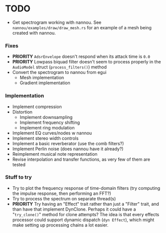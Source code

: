 # TODO

- Get spectrogram working with nannou. See `nannou/examples/draw/draw_mesh.rs` for an example of a mesh being created with nannou.

### Fixes
- **PRIORITY** `AdsrEnvelope` doesn't respond when its attack time is `0.0`
- **PRIORITY** Lowpass biquad filter doesn't seem to process properly in the `AudioModel` struct (`process_filters()`) method
- Convert the spectrogram to nannou from egui
    - Mesh implementation
    - Gradient implementation

### Implementation
- Implement compression
- Distortion
    - Implement downsampling
    - Implement frequency shifting
    - Implement ring modulation
- Implement EQ curves/nodes w nannou
- Implement stereo width controls
- Implement a basic reverberator (use the comb filters?)
- Implement Perlin noise (does nannou have it already?)
- Reimplement musical note representation
- Revise interpolation and transfer functions, as very few of them are tested

### Stuff to try
- Try to plot the frequency response of time-domain filters (try computing the impulse response, then performing an FFT?)
- Try to process the spectrum on separate thread(s) 
- **PRIORITY** Try having an "Effect" trait rather than just a "Filter" trait, and than have that implement DynClone. Perhaps it could have a
"`try_clone()`" method for clone attempts? The idea is that every effects processor could support dynamic dispatch (`dyn Effect`),
which might make setting up processing chains a lot easier.
